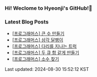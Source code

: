 ### Hi! Weclome to Hyeonji's GitHub!🌱

### Latest Blog Posts
<!-- BLOG-POST-LIST:START -->
- [[프로그래머스] 큰 수 만들기](http://jjrdd.tistory.com/133)
- [[프로그래머스] 삼각 달팽이](http://jjrdd.tistory.com/132)
- [[프로그래머스] 다리를 지나는 트럭](http://jjrdd.tistory.com/131)
- [[프로그래머스] 두 큐 합 같게 만들기](http://jjrdd.tistory.com/130)
- [[프로그래머스] 소수 찾기](http://jjrdd.tistory.com/129)

Last updated: 2024-08-30 15:52:12 KST
<!-- BLOG-POST-LIST:END -->
